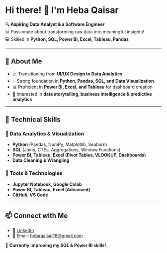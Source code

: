 # Hi there! 👋 I'm Heba Qaisar  

🔍 **Aspiring Data Analyst & a Software Engineer**  
📊 Passionate about transforming raw data into meaningful insights!  
💻 Skilled in **Python, SQL, Power BI, Excel, Tableau, Pandas**  

---

## 🚀 About Me  
- 📈 Transitioning from **UI/UX Design to Data Analytics**  
- 💡 Strong foundation in **Python, Pandas, SQL, and Data Visualization**  
- 📊 Proficient in **Power BI, Excel, and Tableau** for dashboard creation  
- 🎯 Interested in **data storytelling, business intelligence & predictive analytics**  

---

## 🔧 Technical Skills  
### **🔹 Data Analytics & Visualization**  
- **Python** (Pandas, NumPy, Matplotlib, Seaborn)  
- **SQL** (Joins, CTEs, Aggregations, Window Functions)  
- **Power BI, Tableau, Excel (Pivot Tables, VLOOKUP, Dashboards)**  
- **Data Cleaning & Wrangling**  

### **🔹 Tools & Technologies**  
- **Jupyter Notebook, Google Colab**  
- **Power BI, Tableau, Excel (Advanced)**  
- **GitHub, VS Code**  


---

## 📫 Connect with Me  
- 💼 [LinkedIn](https://linkedin.com/in/heba-qaisar11)  
- 📧 Email: hebaqaisar18@gmail.com

🌟 **Currently improving my SQL & Power BI skills!**  
